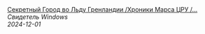 <!--2024-12-01 22:14:15-->
<div class="yb">
  <a class="nodecor" href="/posts.html?tajny/sekretnyj_gorod_vo_ldu_grenlandii_hroniki_marsa_cru_vtoraya_luna_puteshestviya_vo_vremeni_strim">
    <img class="preview" data-videoid="2totZyZGAEM" src="https://i3.ytimg.com/vi/2totZyZGAEM/hqdefault.jpg" align="middle" alt="">
  </a>
  <div class="inlbl text">
    <a class="nodecor" href="/posts.html?tajny/sekretnyj_gorod_vo_ldu_grenlandii_hroniki_marsa_cru_vtoraya_luna_puteshestviya_vo_vremeni_strim">Секретный Город во Льду Гренландии /Хроники Марса ЦРУ /...</a><br>
    <i class="smaller2">Свидетель Windows</i><br>
    <i class="smaller3">2024-12-01</i>
  </div>
</div>
